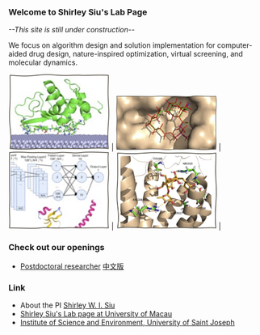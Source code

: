 ### Welcome to Shirley Siu's Lab Page
*--This site is still under construction--*

We focus on algorithm design and solution implementation for computer-aided drug design, nature-inspired optimization, virtual screening, and molecular dynamics.

<img src="images/adsorb.jpg" width="200"> |
<img src="images/dock.jpg" width="200"> |
<img src="images/ml.jpg" width="200"> |
<img src="images/vs.jpg" width="200"> |

### Check out our openings
- [Postdoctoral researcher](vacancy.md) [中文版](vacancy_cn.md)

### Link
- About the PI [Shirley W. I. Siu](https://cbbio.online/shirleysiu.html)
- [Shirley Siu's Lab page at University of Macau](https://cbbio.online)
- [Institute of Science and Environment, University of Saint Joseph](http://ise.usj.edu.mo/)
